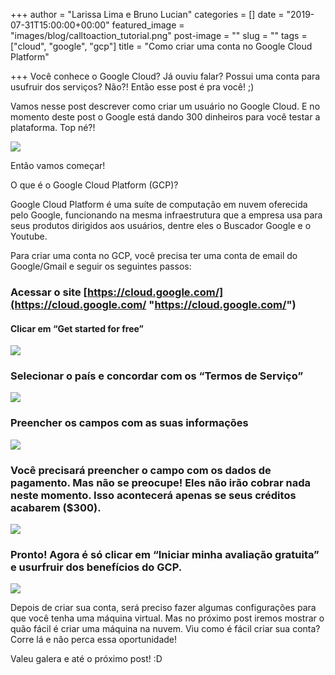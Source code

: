 +++
author = "Larissa Lima e Bruno Lucian"
categories = []
date = "2019-07-31T15:00:00+00:00"
featured_image = "images/blog/calltoaction_tutorial.png"
post-image = ""
slug = ""
tags = ["cloud", "google", "gcp"]
title = "Como criar uma conta no Google Cloud Platform"

+++
Você conhece o Google Cloud? Já ouviu falar? Possui uma conta para usufruir dos serviços? Não?! Então esse post é pra você!  ;)

Vamos nesse post descrever como criar um usuário no Google Cloud.  E no momento deste post o Google está dando 300 dinheiros para você testar a plataforma. Top né?!

![](/images/blog/uhul_lisa.gif)

Então vamos começar!

O que é o Google Cloud Platform (GCP)?

Google Cloud Platform é uma suíte de computação em nuvem oferecida pelo Google, funcionando na mesma infraestrutura que a empresa usa para seus produtos dirigidos aos usuários, dentre eles o Buscador Google e o Youtube.

Para criar uma conta no GCP, você precisa ter uma conta de email do Google/Gmail  e seguir os seguintes passos:

### Acessar o site [https://cloud.google.com/](https://cloud.google.com/ "https://cloud.google.com/")

#### Clicar em “Get started for free”

![](/images/blog/Screenshot_get_started.png)

### Selecionar o país e concordar com os “Termos de Serviço”

![](/images/blog/Screenshot_termo_servico.png)

### Preencher os campos com as suas informações

![](/images/blog/Screenshot_info.png)

### Você precisará preencher o campo com os dados de pagamento. Mas não se preocupe! Eles não irão cobrar nada neste momento. Isso acontecerá apenas se seus créditos acabarem ($300).

![](/images/blog/Screenshot_dados_pagamento.png)

### Pronto! Agora é só clicar em “Iniciar minha avaliação gratuita” e usurfruir dos benefícios do GCP.

![](/images/blog/Screenshot_almoco_gratis.png)

Depois de criar sua conta, será preciso fazer algumas configurações para que você tenha uma máquina virtual. Mas no próximo post iremos mostrar o quão fácil é criar uma máquina na nuvem. Viu como é fácil criar sua conta? Corre lá e não perca essa oportunidade!

Valeu galera e até o próximo post! :D